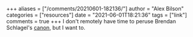 +++
aliases = ["/comments/20210601-182136/"]
author = "Alex Bilson"
categories = ["resources"]
date = "2021-06-01T18:21:36"
tags = ["link"]
comments = true
+++
I don't remotely have time to peruse Brendan Schlagel's [canon](https://www.brendanschlagel.com/canon/), but I want to.

